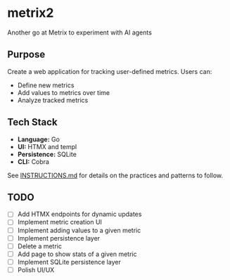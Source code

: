 # metrix2

Another go at Metrix to experiment with AI agents

## Purpose

Create a web application for tracking user-defined metrics. Users can:

- Define new metrics
- Add values to metrics over time
- Analyze tracked metrics

## Tech Stack

- **Language:** Go
- **UI:** HTMX and templ
- **Persistence:** SQLite
- **CLI:** Cobra

See [INSTRUCTIONS.md](INSTRUCTIONS.md) for details on the practices and patterns to follow.

## TODO

- [ ] Add HTMX endpoints for dynamic updates
- [ ] Implement metric creation UI
- [ ] Implement adding values to a given metric
- [ ] Implement persistence layer
- [ ] Delete a metric
- [ ] Add page to show stats of a given metric
- [ ] Implement SQLite persistence layer
- [ ] Polish UI/UX
